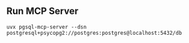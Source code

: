 
## Run MCP Server

```shell
uvx pgsql-mcp-server --dsn postgresql+psycopg2://postgres:postgres@localhost:5432/db
```